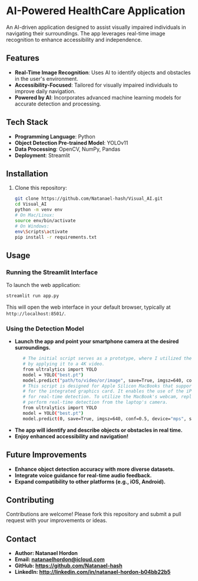 # AI-Powered HealthCare Application

An AI-driven application designed to assist visually impaired individuals in navigating their surroundings. The app leverages real-time image recognition to enhance accessibility and independence.

## Features

- **Real-Time Image Recognition**: Uses AI to identify objects and obstacles in the user's environment.
- **Accessibility-Focused**: Tailored for visually impaired individuals to improve daily navigation.
- **Powered by AI**: Incorporates advanced machine learning models for accurate detection and processing.

## Tech Stack

- **Programming Language**: Python
- **Object Detection Pre-trained Model**: YOLOv11 
- **Data Processing**: OpenCV, NumPy, Pandas
- **Deployment**: Streamlit

## Installation

1. Clone this repository:
   ```bash
   git clone https://github.com/Natanael-hash/Visual_AI.git
   cd Visual_AI
   python -m venv env
   # On Mac/Linux:
   source env/bin/activate 
   # On Windows: 
   env\Scripts\activate
   pip install -r requirements.txt
   ```

## Usage

### Running the Streamlit Interface

To launch the web application:
```bash
streamlit run app.py
```

This will open the web interface in your default browser, typically at `http://localhost:8501/`.

### Using the Detection Model
 - **Launch the app and point your smartphone camera at the desired surroundings.**
   ```bash
      # The initial script serves as a prototype, where I utilized the model to analyze its accuracy 
      # by applying it to a 4K video.
      from ultralytics import YOLO
      model = YOLO("best.pt")
      model.predict("path/to/video/or/image", save=True, imgsz=640, conf=0.5, device="mps", show=True)
      # This script is designed for Apple Silicon MacBooks that support Metal 
      # for the integrated graphics card. It enables the use of the iPhone's camera 
      # for real-time detection. To utilize the MacBook's webcam, replace the first parameter (0) with 1, and the model will 
      # perform real-time detection from the laptop's camera.
      from ultralytics import YOLO
      model = YOLO("best.pt")
      model.predict(0, save=True, imgsz=640, conf=0.5, device="mps", show=True)
   ```
- **The app will identify and describe objects or obstacles in real time.**
- **Enjoy enhanced accessibility and navigation!**

## Future Improvements
- **Enhance object detection accuracy with more diverse datasets.**
- **Integrate voice guidance for real-time audio feedback.**
- **Expand compatibility to other platforms (e.g., iOS, Android).**

## Contributing

Contributions are welcome! Please fork this repository and submit a pull request with your improvements or ideas.

## Contact
- **Author: Natanael Hordon**
- **Email: natanaelhordon@icloud.com**
- **GitHub: https://github.com/Natanael-hash**
- **LinkedIn: http://linkedin.com/in/natanael-hordon-b04bb22b5**
